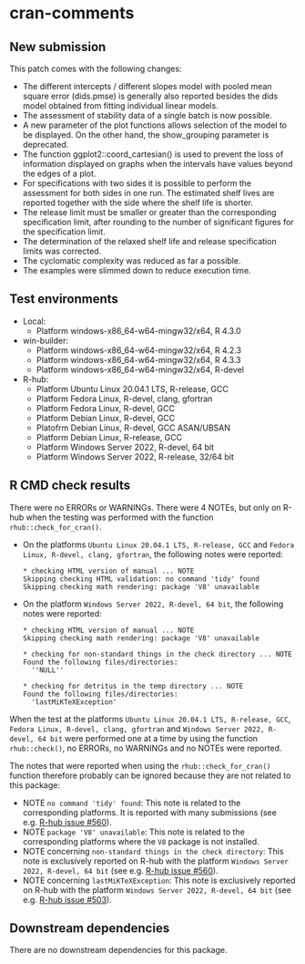 cran-comments
================

<!-- cran-comments.md is generated from cran-comments.Rmd. -->

## New submission

This patch comes with the following changes:

- The different intercepts / different slopes model with pooled mean
  square error (dids.pmse) is generally also reported besides the dids
  model obtained from fitting individual linear models.
- The assessment of stability data of a single batch is now possible.
- A new parameter of the plot functions allows selection of the model to
  be displayed. On the other hand, the show_grouping parameter is
  deprecated.
- The function ggplot2::coord_cartesian() is used to prevent the loss of
  information displayed on graphs when the intervals have values beyond
  the edges of a plot.
- For specifications with two sides it is possible to perform the
  assessment for both sides in one run. The estimated shelf lives are
  reported together with the side where the shelf life is shorter.
- The release limit must be smaller or greater than the corresponding
  specification limit, after rounding to the number of significant
  figures for the specification limit.
- The determination of the relaxed shelf life and release specification
  limits was corrected.
- The cyclomatic complexity was reduced as far a possible.
- The examples were slimmed down to reduce execution time.

## Test environments

- Local:
  - Platform windows-x86_64-w64-mingw32/x64, R 4.3.0
- win-builder:
  - Platform windows-x86_64-w64-mingw32/x64, R 4.2.3
  - Platform windows-x86_64-w64-mingw32/x64, R 4.3.3
  - Platform windows-x86_64-w64-mingw32/x64, R-devel
- R-hub:
  - Platform Ubuntu Linux 20.04.1 LTS, R-release, GCC
  - Platform Fedora Linux, R-devel, clang, gfortran
  - Platform Fedora Linux, R-devel, GCC
  - Platform Debian Linux, R-devel, GCC
  - Platofrm Debian Linux, R-devel, GCC ASAN/UBSAN
  - Platform Debian Linux, R-release, GCC
  - Platform Windows Server 2022, R-devel, 64 bit
  - Platform Windows Server 2022, R-release, 32/64 bit

## R CMD check results

There were no ERRORs or WARNINGs. There were 4 NOTEs, but only on R-hub
when the testing was performed with the function
`rhub::check_for_cran()`.

- On the platforms `Ubuntu Linux 20.04.1 LTS, R-release, GCC` and
  `Fedora Linux, R-devel, clang, gfortran`, the following notes were
  reported:

      * checking HTML version of manual ... NOTE
      Skipping checking HTML validation: no command 'tidy' found
      Skipping checking math rendering: package 'V8' unavailable

- On the platform `Windows Server 2022, R-devel, 64 bit`, the following
  notes were reported:

      * checking HTML version of manual ... NOTE
      Skipping checking math rendering: package 'V8' unavailable

      * checking for non-standard things in the check directory ... NOTE
      Found the following files/directories:
        ''NULL''

      * checking for detritus in the temp directory ... NOTE
      Found the following files/directories:
        'lastMiKTeXException'

When the test at the platforms
`Ubuntu Linux 20.04.1 LTS, R-release, GCC`,
`Fedora Linux, R-devel, clang, gfortran` and
`Windows Server 2022, R-devel, 64 bit` were performed one at a time by
using the function `rhub::check()`, no ERRORs, no WARNINGs and no NOTEs
were reported.

The notes that were reported when using the `rhub::check_for_cran()`
function therefore probably can be ignored because they are not related
to this package:

- NOTE `no command 'tidy' found`: This note is related to the
  corresponding platforms. It is reported with many submissions (see
  e.g. [R-hub issue \#560](https://github.com/r-hub/rhub/issues/548)).
- NOTE `package 'V8' unavailable`: This note is related to the
  corresponding platforms where the `V8` package is not installed.
- NOTE concerning `non-standard things in the check directory`: This
  note is exclusively reported on R-hub with the platform
  `Windows Server 2022, R-devel, 64 bit` (see e.g. [R-hub issue
  \#560](https://github.com/r-hub/rhub/issues/560)).
- NOTE concerning `lastMiKTeXException`: This note is exclusively
  reported on R-hub with the platform
  `Windows Server 2022, R-devel, 64 bit` (see e.g. [R-hub issue
  \#503](https://github.com/r-hub/rhub/issues/503)).

## Downstream dependencies

There are no downstream dependencies for this package.
